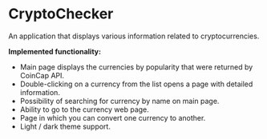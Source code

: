 # CryptoChecker

An application that displays various information related to cryptocurrencies.

**Implemented functionality:**

- Main page displays the currencies by popularity that were returned by CoinCap API. 
- Double-clicking on a currency from the list opens a page with detailed information.
- Possibility of searching for currency by name on main page.
- Ability to go to the currency web page.
- Page in which you can convert one currency to another.
- Light / dark theme support.
